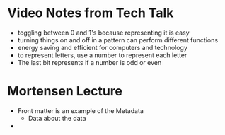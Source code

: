 # Video Notes from Tech Talk
- toggling between 0 and 1's because representing it is easy
- turning things on and off in a pattern can perform different functions
- energy saving and efficient for computers and technology
- to represent letters, use a number to represent each letter
- The last bit represents if a number is odd or even  
# Mortensen Lecture
- Front matter is an example of the Metadata
    - Data about the data
- 
